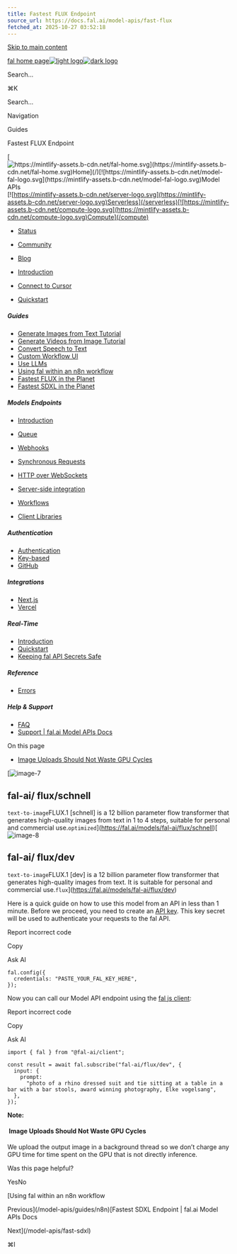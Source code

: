 ```yaml
---
title: Fastest FLUX Endpoint
source_url: https://docs.fal.ai/model-apis/fast-flux
fetched_at: 2025-10-27 03:52:18
---
```


[Skip to main content](#content-area)

[fal home page![light logo](https://mintcdn.com/fal-d8505a2e/_1QeqsRe91WUAOCJ/logo/light.svg?fit=max&auto=format&n=_1QeqsRe91WUAOCJ&q=85&s=04c374284984bf56c89974379f02b7a2)![dark logo](https://mintcdn.com/fal-d8505a2e/_1QeqsRe91WUAOCJ/logo/dark.svg?fit=max&auto=format&n=_1QeqsRe91WUAOCJ&q=85&s=b136c77964ac416a72cb0bcba775d7c7)](https://fal.ai/)

Search...

⌘K

Search...

Navigation

Guides

Fastest FLUX Endpoint

[![https://mintlify-assets.b-cdn.net/fal-home.svg](https://mintlify-assets.b-cdn.net/fal-home.svg)Home](/)[![https://mintlify-assets.b-cdn.net/model-fal-logo.svg](https://mintlify-assets.b-cdn.net/model-fal-logo.svg)Model APIs](/model-apis)[![https://mintlify-assets.b-cdn.net/server-logo.svg](https://mintlify-assets.b-cdn.net/server-logo.svg)Serverless](/serverless)[![https://mintlify-assets.b-cdn.net/compute-logo.svg](https://mintlify-assets.b-cdn.net/compute-logo.svg)Compute](/compute)

- [Status](https://status.fal.ai/)
- [Community](https://discord.gg/fal-ai)
- [Blog](https://blog.fal.ai/)

- [Introduction](/model-apis)

- [Connect to Cursor](/model-apis/mcp)

- [Quickstart](/model-apis/quickstart)

##### Guides

- [Generate Images from Text Tutorial](/model-apis/guides/generate-images-from-text)
- [Generate Videos from Image Tutorial](/model-apis/guides/generate-videos-from-image)
- [Convert Speech to Text](/model-apis/guides/convert-speech-to-text)
- [Custom Workflow UI](/model-apis/guides/custom-workflow-ui)
- [Use LLMs](/model-apis/guides/use-llms)
- [Using fal within an n8n workflow](/model-apis/guides/n8n)
- [Fastest FLUX in the Planet](/model-apis/fast-flux)
- [Fastest SDXL in the Planet](/model-apis/fast-sdxl)

##### Models Endpoints

- [Introduction](/model-apis/model-endpoints)
- [Queue](/model-apis/model-endpoints/queue)
- [Webhooks](/model-apis/model-endpoints/webhooks)
- [Synchronous Requests](/model-apis/model-endpoints/synchronous-requests)
- [HTTP over WebSockets](/model-apis/model-endpoints/websockets)
- [Server-side integration](/model-apis/model-endpoints/server-side)
- [Workflows](/model-apis/model-endpoints/workflows)

- [Client Libraries](/model-apis/client)

##### Authentication

- [Authentication](/model-apis/authentication)
- [Key-based](/model-apis/authentication/key-based)
- [GitHub](/model-apis/authentication/github)

##### Integrations

- [Next.js](/model-apis/integrations/nextjs)
- [Vercel](/model-apis/integrations/vercel)

##### Real-Time

- [Introduction](/model-apis/real-time)
- [Quickstart](/model-apis/real-time/quickstart)
- [Keeping fal API Secrets Safe](/model-apis/real-time/secrets)

##### Reference

- [Errors](/model-apis/errors)

##### Help & Support

- [FAQ](/model-apis/faq)
- [Support | fal.ai Model APIs Docs](/model-apis/support)

On this page

- [Image Uploads Should Not Waste GPU Cycles](#image-uploads-should-not-waste-gpu-cycles)

[![image-7](https://mintcdn.com/fal-d8505a2e/_1QeqsRe91WUAOCJ/images/image-7.png?fit=max&auto=format&n=_1QeqsRe91WUAOCJ&q=85&s=63ca3f10d0a6a8ed0b743648881b95a1)

## fal-ai/ flux/schnell

`text-to-image`FLUX.1 [schnell] is a 12 billion parameter flow transformer that generates high-quality images from text in 1 to 4 steps, suitable for personal and commercial use.`optimized`](https://fal.ai/models/fal-ai/flux/schnell)[![image-8](https://mintcdn.com/fal-d8505a2e/_1QeqsRe91WUAOCJ/images/image-8.png?fit=max&auto=format&n=_1QeqsRe91WUAOCJ&q=85&s=77817a3db0b964ce72ac78f06b891404)

## fal-ai/ flux/dev

`text-to-image`FLUX.1 [dev] is a 12 billion parameter flow transformer that generates high-quality images from text. It is suitable for personal and commercial use.`flux`](https://fal.ai/models/fal-ai/flux/dev)

Here is a quick guide on how to use this model from an API in less than 1 minute.
Before we proceed, you need to create an [API key](https://fal.ai/dashboard/keys).
This key secret will be used to authenticate your requests to the fal API.

Report incorrect code

Copy

Ask AI

```
fal.config({
  credentials: "PASTE_YOUR_FAL_KEY_HERE",
});
```

Now you can call our Model API endpoint using the [fal js client](/model-apis/model-endpoints):

Report incorrect code

Copy

Ask AI

```
import { fal } from "@fal-ai/client";

const result = await fal.subscribe("fal-ai/flux/dev", {
  input: {
    prompt:
      "photo of a rhino dressed suit and tie sitting at a table in a bar with a bar stools, award winning photography, Elke vogelsang",
  },
});
```

**Note:**

#### [​](#image-uploads-should-not-waste-gpu-cycles) Image Uploads Should Not Waste GPU Cycles

We upload the output image in a background thread so we don’t charge any GPU
time for time spent on the GPU that is not directly inference.

Was this page helpful?

YesNo

[Using fal within an n8n workflow

Previous](/model-apis/guides/n8n)[Fastest SDXL Endpoint | fal.ai Model APIs Docs

Next](/model-apis/fast-sdxl)

⌘I